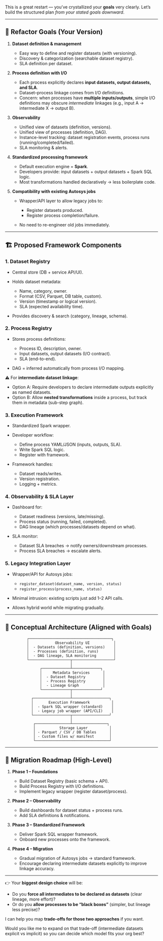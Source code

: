 This is a great restart — you’ve crystallized your **goals** very clearly. Let’s build the structured plan *from your stated goals downward*.

---

## 🎯 Refactor Goals (Your Version)

1. **Dataset definition & management**

   * Easy way to define and register datasets (with versioning).
   * Discovery & categorization (searchable dataset registry).
   * SLA definition per dataset.

2. **Process definition with I/O**

   * Each process explicitly declares **input datasets, output datasets, and SLA**.
   * Dataset–process linkage comes from I/O definitions.
   * Concern: when processes have **multiple inputs/outputs**, simple I/O definitions may obscure *intermediate* linkages (e.g., input A → intermediate X → output B).

3. **Observability**

   * Unified view of datasets (definition, versions).
   * Unified view of processes (definition, DAG).
   * Instance-level tracking: dataset registration events, process runs (running/completed/failed).
   * SLA monitoring & alerts.

4. **Standardized processing framework**

   * Default execution engine = **Spark**.
   * Developers provide: input datasets + output datasets + Spark SQL logic.
   * Most transformations handled declaratively → less boilerplate code.

5. **Compatibility with existing Autosys jobs**

   * Wrapper/API layer to allow legacy jobs to:

     * Register datasets produced.
     * Register process completion/failure.
   * No need to re-engineer old jobs immediately.

---

## 🏗️ Proposed Framework Components

### 1. Dataset Registry

* Central store (DB + service API/UI).
* Holds dataset metadata:

  * Name, category, owner.
  * Format (CSV, Parquet, DB table, custom).
  * Version (timestamp or logical version).
  * SLA (expected availability time).
* Provides discovery & search (category, lineage, schema).

### 2. Process Registry

* Stores process definitions:

  * Process ID, description, owner.
  * Input datasets, output datasets (I/O contract).
  * SLA (end-to-end).
* DAG = inferred automatically from process I/O mapping.

⚠️ For **intermediate dataset linkage**:

* Option A: Require developers to declare intermediate outputs explicitly as named datasets.
* Option B: Allow **nested transformations** inside a process, but track them in metadata (sub-step graph).

### 3. Execution Framework

* Standardized Spark wrapper.
* Developer workflow:

  * Define process YAML/JSON (inputs, outputs, SLA).
  * Write Spark SQL logic.
  * Register with framework.
* Framework handles:

  * Dataset reads/writes.
  * Version registration.
  * Logging + metrics.

### 4. Observability & SLA Layer

* Dashboard for:

  * Dataset readiness (versions, late/missing).
  * Process status (running, failed, completed).
  * DAG lineage (which processes/datasets depend on what).
* SLA monitor:

  * Dataset SLA breaches → notify owners/downstream processes.
  * Process SLA breaches → escalate alerts.

### 5. Legacy Integration Layer

* Wrapper/API for Autosys jobs:

  * `register_dataset(dataset_name, version, status)`
  * `register_process(process_name, status)`
* Minimal intrusion: existing scripts just add 1–2 API calls.
* Allows hybrid world while migrating gradually.

---

## 📌 Conceptual Architecture (Aligned with Goals)

```
          ┌──────────────────────────────────────┐
          │            Observability UI           │
          │  - Datasets (definition, versions)    │
          │  - Processes (definition, runs)       │
          │  - DAG lineage, SLA monitoring        │
          └───────────────────┬───────────────────┘
                              │
                ┌─────────────┴─────────────┐
                │     Metadata Services      │
                │  - Dataset Registry        │
                │  - Process Registry        │
                │  - Lineage Graph           │
                └─────────────┬─────────────┘
                              │
            ┌─────────────────┴─────────────────┐
            │       Execution Framework          │
            │  - Spark SQL wrapper (standard)    │
            │  - Legacy job wrapper (API/CLI)    │
            └─────────────────┬─────────────────┘
                              │
             ┌────────────────┴────────────────┐
             │           Storage Layer          │
             │ - Parquet / CSV / DB Tables      │
             │ - Custom files w/ manifest       │
             └──────────────────────────────────┘
```

---

## 🚀 Migration Roadmap (High-Level)

1. **Phase 1 – Foundations**

   * Build Dataset Registry (basic schema + API).
   * Build Process Registry with I/O definitions.
   * Implement legacy wrapper (register dataset/process).

2. **Phase 2 – Observability**

   * Build dashboards for dataset status + process runs.
   * Add SLA definitions & notifications.

3. **Phase 3 – Standardized Framework**

   * Deliver Spark SQL wrapper framework.
   * Onboard new processes onto the framework.

4. **Phase 4 – Migration**

   * Gradual migration of Autosys jobs → standard framework.
   * Encourage declaring intermediate datasets explicitly to improve linkage accuracy.

---

👉 Your **biggest design choice** will be:

* Do you **force all intermediates to be declared as datasets** (clear lineage, more effort)?
* Or do you **allow processes to be “black boxes”** (simpler, but lineage less precise)?

I can help you map **trade-offs for those two approaches** if you want.

Would you like me to expand on that trade-off (intermediate datasets explicit vs implicit) so you can decide which model fits your org best?
